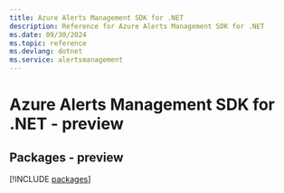 ```yaml
---
title: Azure Alerts Management SDK for .NET
description: Reference for Azure Alerts Management SDK for .NET
ms.date: 09/30/2024
ms.topic: reference
ms.devlang: dotnet
ms.service: alertsmanagement
---
```

# Azure Alerts Management SDK for .NET - preview
## Packages - preview
[!INCLUDE [packages](alerts-management-index.md)]